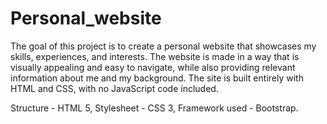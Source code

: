 # Personal_website
The goal of this project is to create a personal website that showcases my skills, experiences, and interests. The website is made in a way that is visually appealing and easy to navigate, while also providing relevant information about me and my background. The site is built entirely with HTML and CSS, with no JavaScript code included.

Structure - HTML 5,
Stylesheet - CSS 3,
Framework used - Bootstrap.
